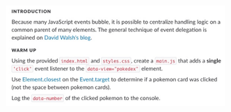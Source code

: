 ![screengrab of instructions](https://raw.githubusercontent.com/taylorjosephgriffin/warm-ups/master/warm-up6/warm-up-instructions/Untitled.jpeg?raw=true)
